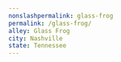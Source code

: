 ```yaml
---
﻿nonslashpermalink: glass-frog
permalink: /glass-frog/
alley: Glass Frog
city: Nashville
state: Tennessee
---
```

